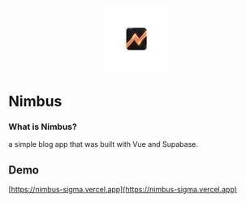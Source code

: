 <p align="center">
<img src="./src/assets/nimbus-logo.png" width='128' height='128' />
</p>

# Nimbus

### What is Nimbus?

a simple blog app that was built with Vue and Supabase.

## Demo

[https://nimbus-sigma.vercel.app](https://nimbus-sigma.vercel.app)
